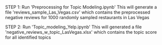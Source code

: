 
STEP 1:
Run 'Preprocessing for Topic Modeling.ipynb'
This will generate a file 'reviews_sample_Las_Vegas.csv' which contains the preprocessed negative reviews for 1000 randomly sampled restaurants in Las Vegas

STEP 2:
Run 'Topic_modeling_Yelp.ipynb'
This will generated a file 'negative_reviews_w_topic_LasVegas.xlsx' which contains the topic score for all identified topics

